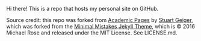 Hi there! This is a repo that hosts my personal site on GitHub.

Source credit: this repo was forked from [Academic Pages](https://github.com/academicpages/academicpages.github.io) by [Stuart Geiger](https://github.com/staeiou), which was forked from the [Minimal Mistakes Jekyll Theme](https://mmistakes.github.io/minimal-mistakes/), which is © 2016 Michael Rose and released under the MIT License. See LICENSE.md.
